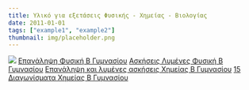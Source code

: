 ```yaml
---
title: Υλικό για εξετάσεις Φυσικής - Χημείας - Βιολογίας
date: 2011-01-01
tags: ["example1", "example2"]
thumbnail: img/placeholder.png
---
```

![](http://3.bp.blogspot.com/-mIfTwEJNQKQ/VDQ3b858tFI/AAAAAAAAAFw/3HpaRigpxQg/s1600/exams.jpg) 
[Επανάληψη Φυσική Β Γυμνασίου](https://drive.google.com/folderview?id=0B0MaJq6lSGTBbnJNWWc0UDZkcG8&usp=sharing) 
[Ασκήσεις Λυμένες Φυσική Β Γυμνασίου](http://gymnasioker4.referata.com/wiki/Physics_B/Notes2version) 
[Επανάληψη και λυμένες ασκήσεις Χημείας Β Γυμνασίου](http://sxoleio.besaba.com/wiki/index.php?title=Lessons/%CE%A7%CE%B7%CE%BC%CE%B5%CE%AF%CE%B1/%CE%92-%CE%93%CF%85%CE%BC%CE%BD%CE%B1%CF%83%CE%AF%CE%BF%CF%85/%CE%9B%CF%85%CE%BC%CE%AD%CE%BD%CE%B5%CF%82-%CE%91%CF%83%CE%BA%CE%AE%CF%83%CE%B5%CE%B9%CF%82-%CE%9A%CE%B5%CF%861%CE%BF) 
[15 Διαγωνίσματα Χημείας Β Γυμνασίου](http://sxoleio.besaba.com/wiki/index.php?title=Lessons/%CE%A7%CE%B7%CE%BC%CE%B5%CE%AF%CE%B1/%CE%92-%CE%93%CF%85%CE%BC%CE%BD%CE%B1%CF%83%CE%AF%CE%BF%CF%85/%CE%94%CE%B9%CE%B1%CE%B3%CF%89%CE%BD%CE%AF%CF%83%CE%BC%CE%B1%CF%84%CE%B1%2815%29)
